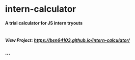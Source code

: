 # intern-calculator
#### A trial calculator for JS intern tryouts
#

##### View Project: https://ben64103.github.io/intern-calculator/
### ...
